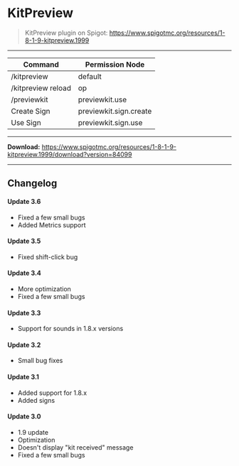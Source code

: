 # KitPreview
> KitPreview plugin on Spigot: https://www.spigotmc.org/resources/1-8-1-9-kitpreview.1999

___

| Command            | Permission Node |
| ---                | ---             |
| /kitpreview        | default         |
| /kitpreview reload | op              |
| /previewkit        | previewkit.use  |
| Create Sign        | previewkit.sign.create  |
| Use Sign           | previewkit.sign.use  |

___

**Download:** https://www.spigotmc.org/resources/1-8-1-9-kitpreview.1999/download?version=84099

___

## Changelog 

#### Update 3.6
- Fixed a few small bugs
- Added Metrics support

#### Update 3.5
- Fixed shift-click bug

#### Update 3.4
- More optimization
- Fixed a few small bugs

#### Update 3.3
- Support for sounds in 1.8.x versions

#### Update 3.2
- Small bug fixes

#### Update 3.1
- Added support for 1.8.x
- Added signs

#### Update 3.0
- 1.9 update
- Optimization
- Doesn't display "kit received" message
- Fixed a few small bugs
